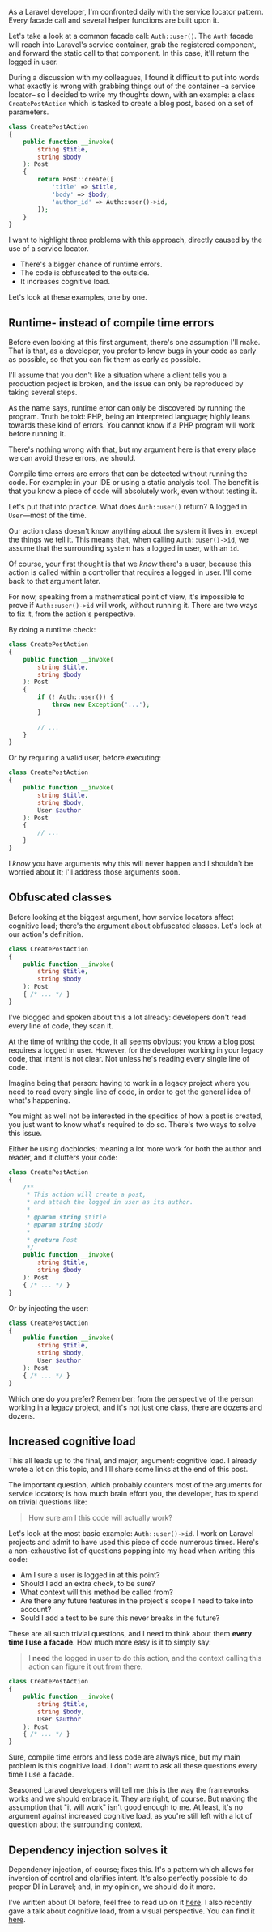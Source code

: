 As a Laravel developer, I'm confronted daily with the service locator pattern. 
Every facade call and several helper functions are built upon it.

Let's take a look at a common facade call: `Auth::user()`.
The `Auth` facade will reach into Laravel's service container, grab the registered component, 
and forward the static call to that component.
In this case, it'll return the logged in user.

During a discussion with my colleagues, I found it difficult to put into words 
what exactly is wrong with grabbing things out of the container –a service locator– so I decided to write my thoughts down, 
with an example: a class `CreatePostAction` which is tasked to create a blog post, 
based on a set of parameters.

```php
class CreatePostAction
{
    public function __invoke(
        string $title, 
        string $body
    ): Post
    {
        return Post::create([
            'title' => $title,
            'body' => $body,
            'author_id' => Auth::user()->id,
        ]);
    }
}
```

I want to highlight three problems with this approach, directly caused by the use of a service locator.

- There's a bigger chance of runtime errors.
- The code is obfuscated to the outside.
- It increases cognitive load.

Let's look at these examples, one by one.

## Runtime- instead of compile time errors

Before even looking at this first argument, there's one assumption I'll make.
That is that, as a developer, you prefer to know bugs in your code as early as possible,
so that you can fix them as early as possible.

I'll assume that you don't like a situation where a client tells you a production project is broken,
and the issue can only be reproduced by taking several steps.

As the name says, runtime error can only be discovered by running the program.
Truth be told: PHP, being an interpreted language; highly leans towards these kind of errors.
You cannot know if a PHP program will work before running it.

There's nothing wrong with that, but my argument here is that every place we can
avoid these errors, we should. 

Compile time errors are errors that can be detected without running the code. 
For example: in your IDE or using a static analysis tool.
The benefit is that you know a piece of code will absolutely work, 
even without testing it.

Let's put that into practice. What does `Auth::user()` return? 
A logged in `User`—most of the time.

Our action class doesn't know anything about the system it lives in, 
except the things we tell it. 
This means that, when calling `Auth::user()->id`, 
we assume that the surrounding system has a logged in user, with an `id`.

Of course, your first thought is that we *know* there's a user, 
because this action is called within a controller that requires a logged in user.
I'll come back to that argument later.

For now, speaking from a mathematical point of view, 
it's impossible to prove if `Auth::user()->id` will work, without running it.
There are two ways to fix it, from the action's perspective.

By doing a runtime check:

```php
class CreatePostAction
{
    public function __invoke(
        string $title, 
        string $body
    ): Post
    {
        if (! Auth::user()) {
            throw new Exception('...');
        }
        
        // ...
    }
}
```

Or by requiring a valid user, before executing:

```php
class CreatePostAction
{
    public function __invoke(
        string $title, 
        string $body,
        User $author
    ): Post
    {
        // ...
    }
}
```

I *know* you have arguments why this will never happen and I shouldn't be worried about it; 
I'll address those arguments soon.

## Obfuscated classes

Before looking at the biggest argument, how service locators affect cognitive load; 
there's the argument about obfuscated classes. 
Let's look at our action's definition.

```php
class CreatePostAction
{
    public function __invoke(
        string $title, 
        string $body
    ): Post
    { /* ... */ }
}
``` 

I've blogged and spoken about this a lot already: 
developers don't read every line of code, they scan it.

At the time of writing the code, it all seems obvious: 
you *know* a blog post requires a logged in user.
However, for the developer working in your legacy code, that intent is not clear. 
Not unless he's reading every single line of code.

Imagine being that person: having to work in a legacy project where you need to read every single line of code,
in order to get the general idea of what's happening.

You might as well not be interested in the specifics of how a post is created, 
you just want to know what's required to do so. 
There's two ways to solve this issue. 

Either be using docblocks; 
meaning a lot more work for both the author and reader, and it clutters your code: 

```php
class CreatePostAction
{
    /**
     * This action will create a post, 
     * and attach the logged in user as its author.
     *
     * @param string $title
     * @param string $body
     *
     * @return Post
     */
    public function __invoke(
        string $title, 
        string $body
    ): Post
    { /* ... */ }
}
```

Or by injecting the user:

```php
class CreatePostAction
{
    public function __invoke(
        string $title, 
        string $body,
        User $author
    ): Post
    { /* ... */ }
}
```

Which one do you prefer? 
Remember: from the perspective of the person working in a legacy project, 
and it's not just one class, there are dozens and dozens.

## Increased cognitive load

This all leads up to the final, and major, argument: cognitive load.
I already wrote a lot on this topic, and I'll share some links at the end of this post.

The important question, which probably counters most of the arguments for service locators; 
is how much brain effort you, the developer, has to spend on trivial questions like:

> How sure am I this code will actually work?

Let's look at the most basic example: `Auth::user()->id`. 
I work on Laravel projects and admit to have used this piece of code numerous times. 
Here's a non-exhaustive list of questions popping into my head when writing this code:

- Am I sure a user is logged in at this point?
- Should I add an extra check, to be sure?
- What context will this method be called from?
- Are there any future features in the project's scope I need to take into account?
- Sould I add a test to be sure this never breaks in the future?

These are all such trivial questions, 
and I need to think about them **every time I use a facade**. 
How much more easy is it to simply say:

> I **need** the logged in user to do this action, and the context calling this action can figure it out from there.

```php
class CreatePostAction
{
    public function __invoke(
        string $title, 
        string $body,
        User $author
    ): Post
    { /* ... */ }
}
```

Sure, compile time errors and less code are always nice, 
but my main problem is this cognitive load. 
I don't want to ask all these questions every time I use a facade.

Seasoned Laravel developers will tell me this is the way the frameworks works and we should embrace it.
They are right, of course. 
But making the assumption that "it will work" isn't good enough to me.
At least, it's no argument against increased cognitive load, 
as you're still left with a lot of question about the surrounding context.

## Dependency injection solves it

Dependency injection, of course; fixes this. 
It's a pattern which allows for inversion of control and clarifies intent.
It's also perfectly possible to do proper DI in Laravel; 
and, in my opinion, we should do it more.

I've written about DI before, feel free to read up on it [here](/blog/dependency-injection-for-beginners).
I also recently gave a talk about cognitive load, from a visual perspective. 
You can find it [here](/blog/visual-perception-of-code).
